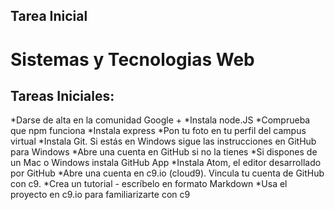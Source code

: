 ## Tarea Inicial
Sistemas y Tecnologias Web
===================

Tareas Iniciales:
-------------

*Darse de alta en la comunidad Google + 
*Instala node.JS
*Comprueba que npm funciona
*Instala express
*Pon tu foto en tu perfil del campus virtual
*Instala Git. Si estás en Windows sigue las instrucciones en GitHub para Windows
*Abre una cuenta en GitHub si no la tienes
*Si dispones de un Mac o Windows instala GitHub App
*Instala Atom, el editor desarrollado por GitHub
*Abre una cuenta en c9.io (cloud9). Vincula tu cuenta de GitHub con c9.
*Crea un tutorial - escríbelo en formato Markdown 
*Usa el proyecto en c9.io para familiarizarte con c9
